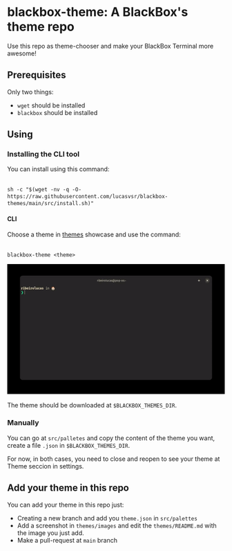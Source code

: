 # blackbox-theme: A BlackBox's theme repo
Use this repo as theme-chooser and make your BlackBox Terminal more awesome!

## Prerequisites
Only two things:

- `wget` should be installed
- `blackbox` should be installed

## Using

### Installing the CLI tool
You can install using this command:
```console

sh -c "$(wget -nv -q -O- https://raw.githubusercontent.com/lucasvsr/blackbox-themes/main/src/install.sh)"

```

#### CLI

Choose a theme in [themes](themes/README.md) showcase and use the command:
```console

blackbox-theme <theme>

```

![command](src/utils/gifs/command.gif)

The theme should be downloaded at `$BLACKBOX_THEMES_DIR`.

### Manually
You can go at `src/palletes` and copy the content of the theme you want, create a file `.json` in `$BLACKBOX_THEMES_DIR`.

For now, in both cases, you need to close and reopen to see your theme at Theme seccion in settings.

## Add your theme in this repo
You can add your theme in this repo just:

- Creating a new branch and add you `theme.json` in `src/palettes`
- Add a screenshot in  `themes/images` and edit the `themes/README.md` with the image you just add.
- Make a pull-request at `main` branch
